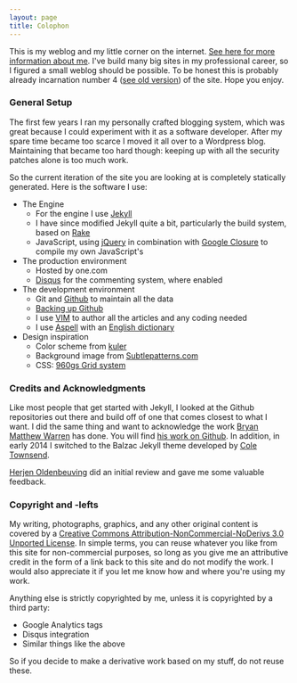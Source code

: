 ```yaml
---
layout: page
title: Colophon
---
```


This is my weblog and my little corner on the internet. [See here for more
information about me]({{site.baseurl}}/about.html). I've build many big sites
in my professional career, so I figured a small weblog should be possible. To
be honest this is probably already incarnation number 4 ([see old
version]({{site.baseurl}}/perma/2006/03/05/welcome-to-v3-blog/index.html)) of
the site. Hope you enjoy.

### General Setup
The first few years I ran my personally crafted blogging system, which was
great because I could experiment with it as a software developer. After my
spare time became too scarce I moved it all over to a Wordpress blog.
Maintaining that became too hard though: keeping up with all the security
patches alone is too much work.

So the current iteration of the site you are looking at is completely
statically generated. Here is the software I use:

* The Engine
    * For the engine I use [Jekyll](https://github.com/mojombo/jekyll) 
    * I have since modified Jekyll quite a bit, particularly the build system, based on [Rake](http://martinfowler.com/articles/rake.html)
    * JavaScript, using [jQuery](http://jquery.com/) in combination with [Google Closure](http://code.google.com/closure/) to compile my own JavaScript's
* The production environment
    * Hosted by one.com
    * [Disqus](http://disqus.com/) for the commenting system, where enabled
* The development environment
    * Git and [Github](https://github.com/ojilles/jilles.net/) to maintain all the data
    * [Backing up Github](http://paltman.com/2008/11/02/backup-script-for-github/)
    * I use [VIM](http://www.vim.org) to author all the articles and any coding needed
    * I use [Aspell](http://aspell.net/man-html/) with an [English dictionary](ftp://ftp.gnu.org/gnu/aspell/dict/en/)
* Design inspiration
    * Color scheme from [kuler](http://kuler.adobe.com/#themeID/1344020)
    * Background image from [Subtlepatterns.com](http://subtlepatterns.com/)
    * CSS: [960gs Grid system](http://960.gs/)

### Credits and Acknowledgments
Like most people that get started with Jekyll, I looked at the Github
repositories out there and build off of one that comes closest to what I want.
I did the same thing and want to acknowledge the work [Bryan Matthew
Warren](http://coffeecomrade.com/) has done. You will find [his work on
Github](https://github.com/haircut/coffeecomrade.com). In addition, in early
2014 I switched to the Balzac Jekyll theme developed by [Cole
Townsend](https://twitter.com/twnsndco).

[Herjen Oldenbeuving](http://www.herjen.nl) did an initial review and gave me
some valuable feedback.

### Copyright and -lefts
My writing, photographs, graphics, and any other original content is covered by
a [Creative Commons Attribution-NonCommercial-NoDerivs 3.0 Unported License](http://creativecommons.org/licenses/by-nc-nd/3.0/).
In simple terms, you can reuse whatever you like from this site for
non-commercial purposes, so long as you give me an attributive credit in the
form of a link back to this site and do not modify the work. I would also
appreciate it if you let me know how and where you're using my work.

Anything else is strictly copyrighted by me, unless it is copyrighted by a
third party:

* Google Analytics tags
* Disqus integration
* Similar things like the above

So if you decide to make a derivative work based on my stuff, do not reuse
these.
